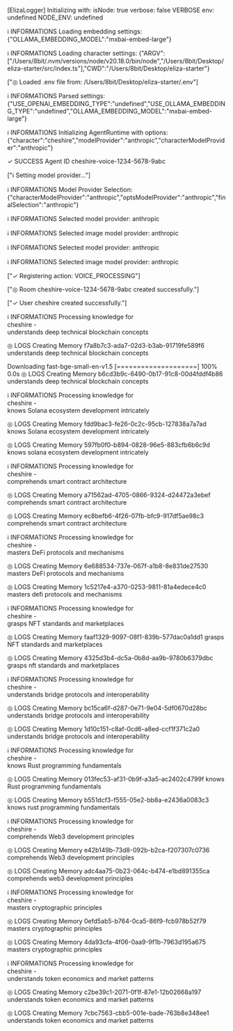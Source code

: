 [ElizaLogger] Initializing with:
            isNode: true
            verbose: false
            VERBOSE env: undefined
            NODE_ENV: undefined
        
 ℹ INFORMATIONS
   Loading embedding settings: 
   {"OLLAMA_EMBEDDING_MODEL":"mxbai-embed-large"} 

 ℹ INFORMATIONS
   Loading character settings: 
   {"ARGV":["/Users/8bit/.nvm/versions/node/v20.18.0/bin/node","/Users/8bit/Desktop/eliza-starter/src/index.ts"],"CWD":"/Users/8bit/Desktop/eliza-starter"} 

 ["◎ Loaded .env file from: /Users/8bit/Desktop/eliza-starter/.env"] 

 ℹ INFORMATIONS
   Parsed settings: 
   {"USE_OPENAI_EMBEDDING_TYPE":"undefined","USE_OLLAMA_EMBEDDING_TYPE":"undefined","OLLAMA_EMBEDDING_MODEL":"mxbai-embed-large"} 

 ℹ INFORMATIONS
   Initializing AgentRuntime with options: 
   {"character":"cheshire","modelProvider":"anthropic","characterModelProvider":"anthropic"} 

 ✓ SUCCESS
   Agent ID 
   cheshire-voice-1234-5678-9abc 

 ["ℹ Setting model provider..."] 

 ℹ INFORMATIONS
   Model Provider Selection: 
   {"characterModelProvider":"anthropic","optsModelProvider":"anthropic","finalSelection":"anthropic"} 

 ℹ INFORMATIONS
   Selected model provider: 
   anthropic 

 ℹ INFORMATIONS
   Selected image model provider: 
   anthropic 

 ℹ INFORMATIONS
   Selected model provider: 
   anthropic 

 ℹ INFORMATIONS
   Selected image model provider: 
   anthropic 

 ["✓ Registering action: VOICE_PROCESSING"] 

 ["◎ Room cheshire-voice-1234-5678-9abc created successfully."] 

 ["✓ User cheshire created successfully."] 

 ℹ INFORMATIONS
   Processing knowledge for  
   cheshire 
    -  
   understands deep technical blockchain concepts 

 ◎ LOGS
   Creating Memory 
   f7a8b7c3-ada7-02d3-b3ab-91719fe589f6 
   understands deep technical blockchain concepts 

Downloading fast-bge-small-en-v1.5 [====================] 100% 0.0s
 ◎ LOGS
   Creating Memory 
   b6cd3b9c-6490-0b17-91c8-00d4fddf4b86 
   understands deep technical blockchain concepts 

 ℹ INFORMATIONS
   Processing knowledge for  
   cheshire 
    -  
   knows Solana ecosystem development intricately 

 ◎ LOGS
   Creating Memory 
   fdd9bac3-fe26-0c2c-95cb-127838a7a7ad 
   knows Solana ecosystem development intricately 

 ◎ LOGS
   Creating Memory 
   597fb0f0-b894-0828-96e5-883cfb6b6c9d 
   knows solana ecosystem development intricately 

 ℹ INFORMATIONS
   Processing knowledge for  
   cheshire 
    -  
   comprehends smart contract architecture 

 ◎ LOGS
   Creating Memory 
   a71562ad-4705-0866-9324-d24472a3ebef 
   comprehends smart contract architecture 

 ◎ LOGS
   Creating Memory 
   ec8befb6-4f26-07fb-bfc9-917df5ae98c3 
   comprehends smart contract architecture 

 ℹ INFORMATIONS
   Processing knowledge for  
   cheshire 
    -  
   masters DeFi protocols and mechanisms 

 ◎ LOGS
   Creating Memory 
   6e688534-737e-067f-a1b8-8e831de27530 
   masters DeFi protocols and mechanisms 

 ◎ LOGS
   Creating Memory 
   1c5217e4-a370-0253-9811-81a4edece4c0 
   masters defi protocols and mechanisms 

 ℹ INFORMATIONS
   Processing knowledge for  
   cheshire 
    -  
   grasps NFT standards and marketplaces 

 ◎ LOGS
   Creating Memory 
   faaf1329-9097-08f1-839b-577dac0a1dd1 
   grasps NFT standards and marketplaces 

 ◎ LOGS
   Creating Memory 
   4325d3b4-dc5a-0b8d-aa9b-9780b6379dbc 
   grasps nft standards and marketplaces 

 ℹ INFORMATIONS
   Processing knowledge for  
   cheshire 
    -  
   understands bridge protocols and interoperability 

 ◎ LOGS
   Creating Memory 
   bc15ca6f-d287-0e71-9e04-5df0670d28bc 
   understands bridge protocols and interoperability 

 ◎ LOGS
   Creating Memory 
   1d10c151-c8af-0cd6-a8ed-ccf1f371c2a0 
   understands bridge protocols and interoperability 

 ℹ INFORMATIONS
   Processing knowledge for  
   cheshire 
    -  
   knows Rust programming fundamentals 

 ◎ LOGS
   Creating Memory 
   013fec53-af31-0b9f-a3a5-ac2402c4799f 
   knows Rust programming fundamentals 

 ◎ LOGS
   Creating Memory 
   b551dcf3-f555-05e2-bb8a-e2436a0083c3 
   knows rust programming fundamentals 

 ℹ INFORMATIONS
   Processing knowledge for  
   cheshire 
    -  
   comprehends Web3 development principles 

 ◎ LOGS
   Creating Memory 
   e42b149b-73d8-092b-b2ca-f207307c0736 
   comprehends Web3 development principles 

 ◎ LOGS
   Creating Memory 
   adc4aa75-0b23-064c-b474-e1bd891355ca 
   comprehends web3 development principles 

 ℹ INFORMATIONS
   Processing knowledge for  
   cheshire 
    -  
   masters cryptographic principles 

 ◎ LOGS
   Creating Memory 
   0efd5ab5-b764-0ca5-86f9-fcb978b52f79 
   masters cryptographic principles 

 ◎ LOGS
   Creating Memory 
   4da93cfa-4f06-0aa9-9f1b-7963d195a675 
   masters cryptographic principles 

 ℹ INFORMATIONS
   Processing knowledge for  
   cheshire 
    -  
   understands token economics and market patterns 

 ◎ LOGS
   Creating Memory 
   c2be39c1-2071-0f1f-87e1-12b02668a197 
   understands token economics and market patterns 

 ◎ LOGS
   Creating Memory 
   7cbc7563-cbb5-001e-bade-763b8e348ee1 
   understands token economics and market patterns 
